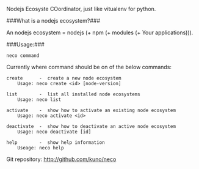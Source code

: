 Nodejs Ecosyste COordinator, just like vitualenv for python.

###What is a nodejs ecosystem?###

An nodejs ecosystem = nodejs (+ npm (+ modules (+ Your applications))).

###Usage:###

    neco command

Currently where command should be on of the below commands:

    create      -  create a new node ecosystem
        Usage: neco create <id> [node-version]

    list        -  list all installed node ecosystems
        Usage: neco list

    activate    -  show how to activate an existing node ecosystem
        Usage: neco activate <id>

    deactivate  -  show how to deactivate an active node ecosystem
        Usage: neco deactivate [id]

    help        -  show help information
        Useage: neco help

Git repository: http://github.com/kuno/neco
